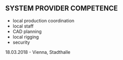 ## SYSTEM PROVIDER COMPETENCE

+ local production coordination
+ local staff
+ CAD  planning
+ local rigging
+ security

18.03.2018 - Vienna, Stadthalle